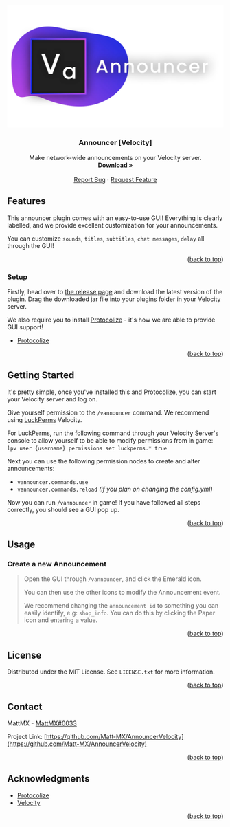 <div id="top"></div>
<!--
*** Thanks for checking out the Best-README-Template. If you have a suggestion
*** that would make this better, please fork the repo and create a pull request
*** or simply open an issue with the tag "enhancement".
*** Don't forget to give the project a star!
*** Thanks again! Now go create something AMAZING! :D
-->



<!-- PROJECT SHIELDS -->
<!--
*** I'm using markdown "reference style" links for readability.
*** Reference links are enclosed in brackets [ ] instead of parentheses ( ).
*** See the bottom of this document for the declaration of the reference variables
*** for contributors-url, forks-url, etc. This is an optional, concise syntax you may use.
*** https://www.markdownguide.org/basic-syntax/#reference-style-links
-->

[comment]: <> ([![Contributors][contributors-shield]][contributors-url])

[comment]: <> ([![Forks][forks-shield]][forks-url])

[comment]: <> ([![Stargazers][stars-shield]][stars-url])

[comment]: <> ([![Issues][issues-shield]][issues-url])

[comment]: <> ([![MIT License][license-shield]][license-url])

[comment]: <> ([![LinkedIn][linkedin-shield]][linkedin-url])



<!-- PROJECT LOGO -->
<br />
<div align="center">
  <a href="va_banner.webp">
    <img src="va_banner.webp" alt="Logo" width="512">
  </a>

<h3 align="center">Announcer [Velocity]</h3>

  <p align="center">
    Make network-wide announcements on your Velocity server.
    <br />
    <a href="https://github.com/Matt-MX/AnnouncerVelocity/releases"><strong>Download »</strong></a>
    <br />
    <br />
    <a href="https://github.com/Matt-MX/AnnouncerVelocity/issues">Report Bug</a>
    ·
    <a href="https://github.com/Matt-MX/AnnouncerVelocity/issues">Request Feature</a>
  </p>
</div>

<!-- ABOUT THE PROJECT -->
## Features

[comment]: <> ([![Product Name Screen Shot][product-screenshot]]&#40;https://example.com&#41;)

This announcer plugin comes with an easy-to-use GUI! Everything is clearly labelled,
and we provide excellent customization for your announcements.

You can customize `sounds`, `titles`, `subtitles`, `chat messages`, `delay` all through the GUI!

<p align="right">(<a href="#top">back to top</a>)</p>

### Setup

Firstly, head over to [the release page](https://github.com/Matt-MX/AnnouncerVelocity/releases) and
download the latest version of the plugin. Drag the downloaded jar file into your
plugins folder in your Velocity server.

We also require you to install [Protocolize](https://github.com/Exceptionflug/protocolize) - it's how we are able to provide GUI support!
* [Protocolize](https://github.com/Exceptionflug/protocolize)


<p align="right">(<a href="#top">back to top</a>)</p>



<!-- GETTING STARTED -->
## Getting Started

It's pretty simple, once you've installed this and Protocolize, you can start your
Velocity server and log on.

Give yourself permission to the `/vannouncer` command.
We recommend using [LuckPerms](https://luckperms.net/download) Velocity.

For LuckPerms, run the following command through your Velocity Server's console to allow
yourself to be able to modify permissions from in game: `lpv user {username} permissions set luckperms.* true`

Next you can use the following permission nodes to create and alter announcements:
* `vannouncer.commands.use`
* `vannouncer.commands.reload` *(if you plan on changing the config.yml)*

Now you can run `/vannouncer` in game! If you have followed all steps correctly, you should
see a GUI pop up.

<p align="right">(<a href="#top">back to top</a>)</p>

<!-- USAGE EXAMPLES -->
## Usage

### Create a new Announcement
> Open the GUI through `/vannouncer`, and click the Emerald icon.
> 
> You can then use the other icons to modify the Announcement event.
> 
> We recommend changing the `announcement id` to something you can easily identify,
> e.g: `shop_info`. You can do this by clicking the Paper icon and entering a value.

<p align="right">(<a href="#top">back to top</a>)</p>

<!-- LICENSE -->
## License

Distributed under the MIT License. See `LICENSE.txt` for more information.

<p align="right">(<a href="#top">back to top</a>)</p>



<!-- CONTACT -->
## Contact

MattMX - [MattMX#0033](https://discord.gg)

Project Link: [https://github.com/Matt-MX/AnnouncerVelocity](https://github.com/Matt-MX/AnnouncerVelocity)

<p align="right">(<a href="#top">back to top</a>)</p>



<!-- ACKNOWLEDGMENTS -->
## Acknowledgments

* [Protocolize](https://github.com/Matt-MX/AnnouncerVelocity)
* [Velocity](https://velocitypowered.com/)

<p align="right">(<a href="#top">back to top</a>)</p>



<!-- MARKDOWN LINKS & IMAGES -->
<!-- https://www.markdownguide.org/basic-syntax/#reference-style-links -->

[comment]: <> ([contributors-shield]: https://img.shields.io/github/contributors/othneildrew/Best-README-Template.svg?style=for-the-badge)

[comment]: <> ([contributors-url]: https://github.com/othneildrew/Best-README-Template/graphs/contributors)

[comment]: <> ([forks-shield]: https://img.shields.io/github/forks/othneildrew/Best-README-Template.svg?style=for-the-badge)

[comment]: <> ([forks-url]: https://github.com/othneildrew/Best-README-Template/network/members)

[comment]: <> ([stars-shield]: https://img.shields.io/github/stars/othneildrew/Best-README-Template.svg?style=for-the-badge)

[comment]: <> ([stars-url]: https://github.com/othneildrew/Best-README-Template/stargazers)

[comment]: <> ([issues-shield]: https://img.shields.io/github/issues/othneildrew/Best-README-Template.svg?style=for-the-badge)

[comment]: <> ([issues-url]: https://github.com/othneildrew/Best-README-Template/issues)

[comment]: <> ([license-shield]: https://img.shields.io/github/license/othneildrew/Best-README-Template.svg?style=for-the-badge)

[comment]: <> ([license-url]: https://github.com/othneildrew/Best-README-Template/blob/master/LICENSE.txt)

[comment]: <> ([linkedin-shield]: https://img.shields.io/badge/-LinkedIn-black.svg?style=for-the-badge&logo=linkedin&colorB=555)

[comment]: <> ([linkedin-url]: https://linkedin.com/in/othneildrew)

[comment]: <> ([product-screenshot]: images/screenshot.png)